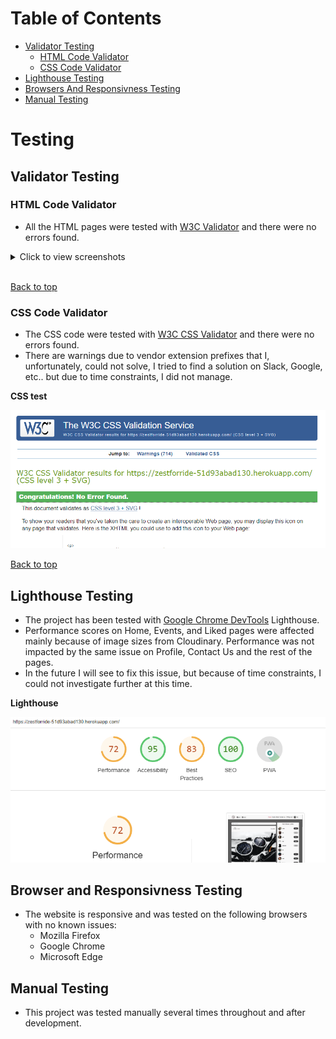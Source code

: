 # Table of Contents
* [Validator Testing](#validator-testing)
    * [HTML Code Validator](#html-code-validator)
    * [CSS Code Validator](#css-code-validator)
* [Lighthouse Testing](#lighthouse-testing)
* [Browsers And Responsivness Testing](#browser-and-responsivness-testing)
* [Manual Testing](#manual-testing)

# Testing

## Validator Testing

### HTML Code Validator
- All the HTML pages were tested with [W3C Validator](https://validator.w3.org/) and there were no errors found.

<details>

<summary>Click to view screenshots</summary>

**Sign Up Page**

![](/docs/signup.png)

**Sign In Page**

![](/docs/signin.png)

**Profiles Page**

![](/docs/profiles.png)

**PostDetail Page**

![](/docs/postdetail.png)

**Liked Page**

![](/docs/liked.png)

**Home Page**

![](/docs/home.png)

**Events Page**

![](/docs/events.png)

**EventDetail Page**

![](/docs/eventdetail.png)

**EditUsername Page**

![](/docs/editusername.png)

**EditProfile Page**

![](/docs/editprofile.png)

**EditPost Page**

![](/docs/editpost.png)

**EditEvent Page**

![](/docs/editevent.png)

**CreatePost Page**

![](/docs/createpost.png)

**CreateEvent Page**

![](/docs/createevent.png)

**Contact Us Page**

![](/docs/contactus.png)

**404 Page**

![](/docs/404page.png)

</details>

<br>

[Back to top](#table-of-contents)

### CSS Code Validator
- The CSS code were tested with [W3C CSS Validator](https://jigsaw.w3.org/css-validator/) and there were no errors found.
- There are warnings due to vendor extension prefixes that I, unfortunately, could not solve, I tried to find a solution on Slack, Google, etc.. but due to time constraints, I did not manage.

**CSS test**

![](/docs/csstest.png)

[Back to top](#table-of-contents)

## Lighthouse Testing
- The project has been tested with [Google Chrome DevTools](https://developer.chrome.com/docs/devtools/) Lighthouse.
- Performance scores on Home, Events, and Liked pages were affected mainly because of image sizes from Cloudinary. Performance was not impacted by the same issue on Profile, Contact Us and the rest of the pages.
- In the future I will see to fix this issue, but because of time constraints, I could not investigate further at this time.

**Lighthouse**

![](/docs/lighthouse_test.PNG)

## Browser and Responsivness Testing
- The website is responsive and was tested on the following browsers with no known issues:
    - Mozilla Firefox
    - Google Chrome
    - Microsoft Edge

## Manual Testing
- This project was tested manually several times throughout and after development.